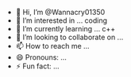 - 👋 Hi, I’m @Wannacry01350
- 👀 I’m interested in ... coding 
- 🌱 I’m currently learning ... c++
- 💞️ I’m looking to collaborate on ...
- 📫 How to reach me ...
- 😄 Pronouns: ...
- ⚡ Fun fact: ...

<!---
Wannacry01350/Wannacry01350 is a ✨ special ✨ repository because its `README.md` (this file) appears on your GitHub profile.
You can click the Preview link to take a look at your changes.
--->
